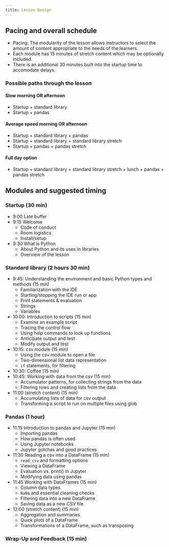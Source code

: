 ```yaml
---
title: Lesson Design
---
```


## Pacing and overall schedule

- Pacing: The modularity of the lesson allows instructors to select the amount of content
  appropriate to the needs of the learners.
- Each module has 15 minutes of stretch content which may be optionally included.
- There is an additional 30 minutes built into the startup time to accomodate delays.

### Possible paths through the lesson

#### Slow morning OR afternoon

- Startup + standard library
- Startup + pandas

#### Average speed morning OR afternoon

- Startup + standard library + pandas
- Startup + standard library + standard library stretch
- Startup + pandas + pandas stretch

#### Full day option

- Startup + standard library + standard library stretch + lunch + pandas + pandas stretch

## Modules and suggested timing

### Startup (30 min)

- 9:00 Late buffer
- 9:15 Welcome
  - Code of conduct
  - Room logistics
  - Install/setup
- 9:30 What is Python
  - About Python and its uses in libraries
  - Overview of the lesson

### Standard library (2 hours 30 min)

- 9:45: Understanding the environment and basic Python types and methods (15 min)
  - Familiarization with the IDE
  - Starting/stopping the IDE run or app
  - Print statements \& evaluation
  - Strings
  - Variables
- 10:00: Introduction to scripts (15 min)
  - Examine an example script
  - Tracing the control flow
  - Using help commands to look up functions
  - Anticipate output and test
  - Modify output and test
- 10:15: csv module (15 min)
  - Using the csv module to open a file
  - Two-dimensional list data representation
  - `if` statements, for filtering
- 10:30: Coffee (15 min)
- 10:45: Working with data from the csv (15 min)
  - Accumulator patterns, for collecting strings from the data
  - Filtering rows and creating lists from the data
- 11:00 (stretch content) (15 min)
  - Accumulating lists of data for csv output
  - Transforming a script to run on multiple files using glob

### Pandas (1 hour)

- 11:15 Introduction to pandas and Jupyter (15 min)
  - Importing pandas
  - How pandas is often used
  - Using Jupyter notebooks
  - Jupyter gotchas and good practices
- 11:30 Reading a csv into a DataFrame (15 min)
  - `read_csv` and formatting options
  - Viewing a DataFrame
  - Evaluation vs. print() in Jupyter
  - Modifying data using pandas
- 11:45 Working with DataFrames (15 min)
  - Column data types
  - `NaN`s and essential cleaning checks
  - Filtering data into a new DataFrame
  - Saving data as a new CSV file
- 12:00 (stretch content) (15 min)
  - Aggregation and summaries
  - Quick plots of a DataFrame
  - Transformations of a DataFrame, such as transposing

### Wrap-Up and Feedback (15 min)



